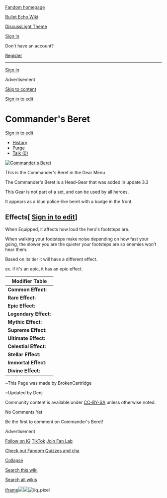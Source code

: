 [Fandom homepage](https://www.fandom.com/)

[Bullet Echo Wiki](https://bullet-echo.fandom.com/)

[Discuss](https://bullet-echo.fandom.com/f "Discuss")[Light Theme](https://bullet-echo.fandom.com/wiki/Commander%27s_Beret# "Light Theme")

[Sign In](https://auth.fandom.com/signin?source=mw&redirect=https%3A%2F%2Fbullet-echo.fandom.com%2Fwiki%2FCommander%2527s_Beret)

Don't have an account?

[Register](https://auth.fandom.com/register?source=mw&redirect=https%3A%2F%2Fbullet-echo.fandom.com%2Fwiki%2FCommander%2527s_Beret)

* * *

[Sign In](https://auth.fandom.com/signin?source=mw&redirect=https%3A%2F%2Fbullet-echo.fandom.com%2Fwiki%2FCommander%2527s_Beret)

Advertisement

[Skip to content](https://bullet-echo.fandom.com/wiki/Commander%27s_Beret#page-header)

[Sign in to edit](https://auth.fandom.com/signin?redirect=https%3A%2F%2Fbullet-echo.fandom.com%2Fwiki%2FCommander%2527s_Beret%3Fveaction%3Dedit&uselang=en)

# Commander's Beret

[Sign in to edit](https://auth.fandom.com/signin?redirect=https%3A%2F%2Fbullet-echo.fandom.com%2Fwiki%2FCommander%2527s_Beret%3Fveaction%3Dedit&uselang=en)

- [History](https://bullet-echo.fandom.com/wiki/Commander%27s_Beret?action=history)
- [Purge](https://bullet-echo.fandom.com/wiki/Commander%27s_Beret?action=purge)
- [Talk (0)](https://bullet-echo.fandom.com/wiki/Talk:Commander%27s_Beret?action=edit&redlink=1)

[![Commander's Beret](https://static.wikia.nocookie.net/bullet-echo/images/6/60/Commander%27s_Beret.jpg/revision/latest/scale-to-width-down/345?cb=20200921134311)](https://static.wikia.nocookie.net/bullet-echo/images/6/60/Commander%27s_Beret.jpg/revision/latest?cb=20200921134311)

This is the Commander's Beret in the Gear Menu

The Commander's Beret is a Head-Gear that was added in update 3.3

This Gear is not part of a set, and can be used by all heroes.

It appears as a blue police-like beret with a badge in the front.

## Effects\[ [Sign in to edit](https://auth.fandom.com/signin?redirect=https%3A%2F%2Fbullet-echo.fandom.com%2Fwiki%2FCommander%2527s_Beret%3Fveaction%3Dedit%26section%3D1&uselang=en "Sign in to edit")\]

When Equipped, it affects how loud the hero's footsteps are.

When walking your footsteps make noise depending on how fast your going, the slower you are the quieter your footsteps are so enemies won't hear them.

Based on its tier it will have a different effect.

ex. if it's an epic, it has an epic effect.

| Modifier Table |
| --- |
| **Common Effect:** | -5% Running Loudness |
| **Rare Effect:** | -8% Running Loudness |
| **Epic Effect:** | -11% Running Loudness |
| **Legendary Effect:** | -14% Running Loudness |
| **Mythic Effect:** | -17% Running Loudness |
| **Supreme Effect:** | -20% Running Loudness |
| **Ultimate Effect:** | -23% Running Loudness |
| **Celestial Effect:** | -24% Running Loudness |
| **Stellar Effect:** | -25% Running Loudness |
| **Immortal Effect:** | -26% Running Loudness |
| **Divine Effect:** | -27% Running Loudness |

~This Page was made by BrokenCartridge

~Updated by Denji

Community content is available under [CC-BY-SA](https://www.fandom.com/licensing) unless otherwise noted.

No Comments Yet

Be the first to comment on Commander's Beret!

Advertisement

[Follow on IG](https://bit.ly/FandomIG) [TikTok](https://bit.ly/TikTokFandom) [Join Fan Lab](https://bit.ly/FanLabWikiBar)

[Check out Fandom Quizzes and cha](https://bit.ly/WBTrivia2)

[Collapse](https://bullet-echo.fandom.com/wiki/Commander%27s_Beret# "Collapse")

[Search this wiki](https://bullet-echo.fandom.com/wiki/Special:Search?scope=internal&query=&h=1&isFromHighlightActions=on)

[Search all wikis](https://bullet-echo.fandom.com/wiki/Special:Search?scope=cross-wiki&query=&h=1&isFromHighlightActions=on)

[iframe](https://www.fandom.com/silver-surfer.html)![](https://idsync.rlcdn.com/712315.gif?partner_uid=aeb0647b-70cf-40df-9526-80c84062f589)![](https://pixel.tapad.com/idsync/ex/receive?partner_id=3442&partner_device_id=aeb0647b-70cf-40df-9526-80c84062f589&partner_url=https://services.fandom.com/identity-storage/external/experian/receiveid/a7ca868a-e907-44d7-b7f0-8ecc192fae5c?id=${TA_DEVICE_ID}&partner=TAPAD)![iiq_pixel](https://sync.intentiq.com/profiles_engine/ProfilesEngineServlet?at=20&mi=10&secure=1&dpi=1187275693&iiqidtype=2&iiqpcid=ac53dd21-3e8b-9bb0-4996-d24701fdbdad&iiqpciddate=1745205129401&tsrnd=234_1745205129426&vrref=fandom.com&jsver=6.07&dw=1280&dh=1024&dpr=1&lan=en-US&testPercentage=97&testGroup=A&uh=%7B%220%22%3A%22%5C%22Google%20Chrome%5C%22%3Bv%3D%5C%22135%5C%22%2C%20%5C%22Not-A.Brand%5C%22%3Bv%3D%5C%228%5C%22%2C%20%5C%22Chromium%5C%22%3Bv%3D%5C%22135%5C%22%22%2C%221%22%3A%22%3F0%22%2C%222%22%3A%22%5C%22Linux%20x86_64%5C%22%22%2C%223%22%3A%22%5C%22x86%5C%22%22%2C%224%22%3A%22%5C%2264%5C%22%22%2C%226%22%3A%22%5C%226.6.72%5C%22%22%2C%227%22%3A%22%3F0%22%2C%228%22%3A%22%5C%22Google%20Chrome%5C%22%3Bv%3D%5C%22135.0.7049.95%5C%22%2C%20%5C%22Not-A.Brand%5C%22%3Bv%3D%5C%228.0.0.0%5C%22%2C%20%5C%22Chromium%5C%22%3Bv%3D%5C%22135.0.7049.95%5C%22%22%7D&gdpr=0)